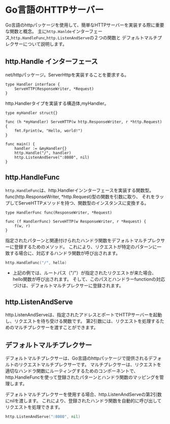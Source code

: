 # Go言語のHTTPサーバー

Go言語のhttpパッケージを使用して、簡単なHTTPサーバーを実装する際に重要な関数と概念。
主に`http.Hanlde`インターフェース,`http.HandleFunc`,`http.ListenAndServe`の２つの関数と
デフォルトマルチプレクサーについて説明します。

## http.Handle インターフェース

net/httpパッケージ。ServerHttpを実装することを要求する。

``` Golang
type Handler interface {
    ServeHTTP(ResponseWriter, *Request)
}
```
http.Handlerタイプを実装する構造体,myHandler。
``` Golang
type myHandler struct{}

func (h *myHandler) ServeHTTP(w http.ResponseWriter, r *http.Request) {
    fmt.Fprint(w, "Hello, world!")
}

func main() {
    handler := &myHandler{}
    http.Handle("/", handler)
    http.ListenAndServe(":8080", nil)
}
```

## http.HandleFunc

`http.HandleFunc`は、http.Handlerインンターフェースを実装する関数型。
func(http.ResponseWriter, *http.Request)型の関数を引数に取り、
それをラップしてServeHTTPメソッドを持つ、関数型のインスタンスに変換する。

``` Golang
type HandlerFunc func(ResponseWriter, *Request)

func (f HandlerFunc) ServeHTTP(w ResponseWriter, r *Request) {
    f(w, r)
}
```

指定されたパターンと関連付けられたハンドラ関数をデフォルトマルチプレクサーに登録するためのメソッド。
これにより、リクエストが特定のパターンに一致する場合に、対応するハンドラ関数が呼び出されます。

``` go
http.HandleFunc("/", hello)
```
- 上記の例では、ルートパス（"/"）が指定されたリクエストが来た場合、hello関数が呼び出されます。
  そして、このパスとハンドラーfunctionの対応づけは、デフォルトマルチプレクサーに登録されます。



## http.ListenAndServe

http.ListenAndServeは、指定されたアドレスとポートでHTTPサーバーを起動し、リクエストを待ち受ける関数です。
第2引数には、リクエストを処理するためのマルチプレクサーを渡すことができます。

## デフォルトマルチプレクサー

デフォルトマルチプレクサーは、Go言語のhttpパッケージで提供されるデフォルトのリクエストマルチプレクサーです。
マルチプレクサーは、リクエストを適切なハンドラ関数にルーティングするためのコンポーネントで、
http.HandleFuncを使って登録されたパターンとハンドラ関数のマッピングを管理します。

デフォルトマルチプレクサーを使用する場合、http.ListenAndServeの第2引数にnilを渡します。
これにより、登録されたハンドラ関数を自動的に呼び出してリクエストを処理できます。

``` go
http.ListenAndServe(":8080", nil)
```